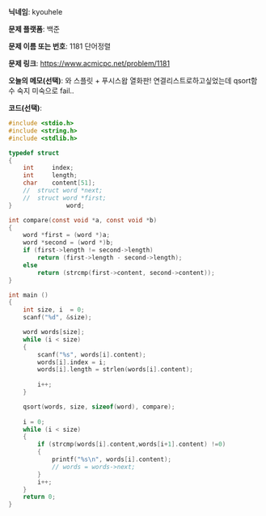**닉네임**: kyouhele

**문제 플랫폼**: 백준

**문제 이름 또는 번호**: 1181 단어정렬

**문제 링크**: https://www.acmicpc.net/problem/1181

**오늘의 메모(선택)**: 와 스플릿 + 푸시스왑 열화판! 연결리스트로하고싶었는데 qsort함수 숙지 미숙으로 fail..

**코드(선택)**:

```C
#include <stdio.h>
#include <string.h>
#include <stdlib.h>

typedef struct
{
	int		index;
	int		length;
	char	content[51];
	// 	struct word *next;
	// 	struct word *first;
}				word;

int compare(const void *a, const void *b)
{
	word *first = (word *)a;
	word *second = (word *)b;
	if (first->length != second->length)
		return (first->length - second->length);
	else
		return (strcmp(first->content, second->content));
}

int main ()
{
	int size, i  = 0;
	scanf("%d", &size);

	word words[size];
	while (i < size)
	{
		scanf("%s", words[i].content);
		words[i].index = i;
		words[i].length = strlen(words[i].content);
		
		i++;
	}

	qsort(words, size, sizeof(word), compare);
	
	i = 0;
	while (i < size)
	{
		if (strcmp(words[i].content,words[i+1].content) !=0)
		{
			printf("%s\n", words[i].content);
			// words = words->next;
		}
		i++;
	}
	return 0;
}


```
